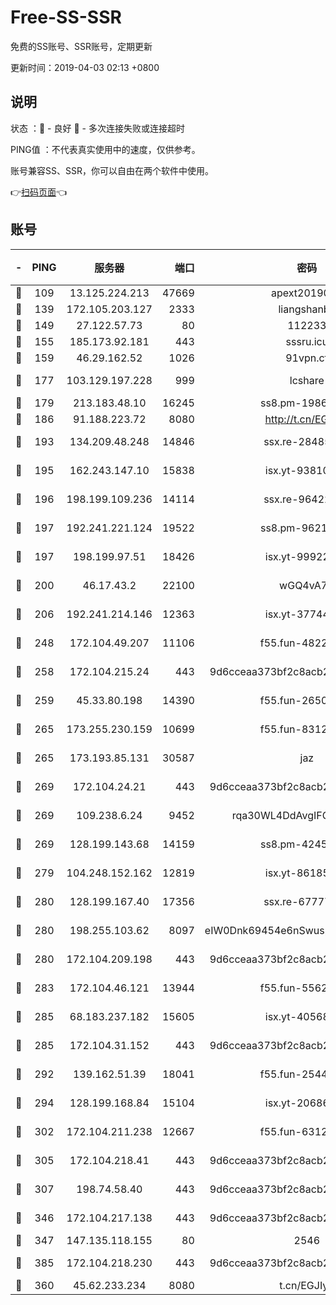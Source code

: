 # Free-SS-SSR

免费的SS账号、SSR账号，定期更新

更新时间：2019-04-03 02:13 +0800

## 说明

状态     ：🙂 - 良好 🙁 - 多次连接失败或连接超时

PING值   ：不代表真实使用中的速度，仅供参考。

账号兼容SS、SSR，你可以自由在两个软件中使用。

👉[扫码页面](https://liesauer.github.io/Free-SS-SSR/)👈

## 账号

|-|PING|服务器|端口|密码|加密方式|区域|
|:----:|:----:|:-----:|-----:|:----:|:----:|:----:|
|🙂|109|13.125.224.213|47669|apext2019001|chacha20|KR|
|🙂|139|172.105.203.127|2333|liangshanbo|chacha20|JP|
|🙂|149|27.122.57.73|80|112233|chacha20|HK|
|🙂|155|185.173.92.181|443|sssru.icu|rc4-md5|RU|
|🙂|159|46.29.162.52|1026|91vpn.cf|rc4-md5|RU|
|🙂|177|103.129.197.228|999|lcshare|aes-256-cfb|US|
|🙂|179|213.183.48.10|16245|ss8.pm-19866827|rc4-md5|RU|
|🙂|186|91.188.223.72|8080|http://t.cn/EGJIyrl|rc4-md5|RU|
|🙂|193|134.209.48.248|14846|ssx.re-28485057|aes-256-cfb|US|
|🙂|195|162.243.147.10|15838|isx.yt-93810890|aes-256-cfb|US|
|🙂|196|198.199.109.236|14114|ssx.re-96422540|aes-256-cfb|US|
|🙂|197|192.241.221.124|19522|ss8.pm-96213519|aes-256-cfb|US|
|🙂|197|198.199.97.51|18426|isx.yt-99922501|aes-256-cfb|US|
|🙂|200|46.17.43.2|22100|wGQ4vA7D|aes-256-gcm|RU|
|🙂|206|192.241.214.146|12363|isx.yt-37744091|aes-256-cfb|US|
|🙂|248|172.104.49.207|11106|f55.fun-48229591|aes-256-cfb|SG|
|🙂|258|172.104.215.24|443|9d6cceaa373bf2c8acb22e60b6a58be6|aes-256-cfb|US|
|🙂|259|45.33.80.198|14390|f55.fun-26508924|aes-256-cfb|US|
|🙂|265|173.255.230.159|10699|f55.fun-83126038|aes-256-cfb|US|
|🙂|265|173.193.85.131|30587|jaz|aes-256-cfb|US|
|🙂|269|172.104.24.21|443|9d6cceaa373bf2c8acb22e60b6a58be6|aes-256-cfb|US|
|🙂|269|109.238.6.24|9452|rqa30WL4DdAvgIFG6Fs3znzTa|aes-256-cfb|FR|
|🙂|269|128.199.143.68|14159|ss8.pm-42455845|aes-256-cfb|SG|
|🙂|279|104.248.152.162|12819|isx.yt-86185097|aes-256-cfb|SG|
|🙂|280|128.199.167.40|17356|ssx.re-67777927|aes-256-cfb|SG|
|🙂|280|198.255.103.62|8097|eIW0Dnk69454e6nSwuspv9DmS201tQ0D|aes-256-cfb|US|
|🙂|280|172.104.209.198|443|9d6cceaa373bf2c8acb22e60b6a58be6|aes-256-cfb|US|
|🙂|283|172.104.46.121|13944|f55.fun-55622382|aes-256-cfb|SG|
|🙂|285|68.183.237.182|15605|isx.yt-40568030|aes-256-cfb|SG|
|🙂|285|172.104.31.152|443|9d6cceaa373bf2c8acb22e60b6a58be6|aes-256-cfb|US|
|🙂|292|139.162.51.39|18041|f55.fun-25447232|aes-256-cfb|SG|
|🙂|294|128.199.168.84|15104|isx.yt-20686254|aes-256-cfb|SG|
|🙂|302|172.104.211.238|12667|f55.fun-63129226|aes-256-cfb|US|
|🙂|305|172.104.218.41|443|9d6cceaa373bf2c8acb22e60b6a58be6|aes-256-cfb|US|
|🙂|307|198.74.58.40|443|9d6cceaa373bf2c8acb22e60b6a58be6|aes-256-cfb|US|
|🙂|346|172.104.217.138|443|9d6cceaa373bf2c8acb22e60b6a58be6|aes-256-cfb|US|
|🙂|347|147.135.118.155|80|2546|chacha20|US|
|🙂|385|172.104.218.230|443|9d6cceaa373bf2c8acb22e60b6a58be6|aes-256-cfb|US|
|🙁|360|45.62.233.234|8080|t.cn/EGJIyrl|rc4-md5|CA|
